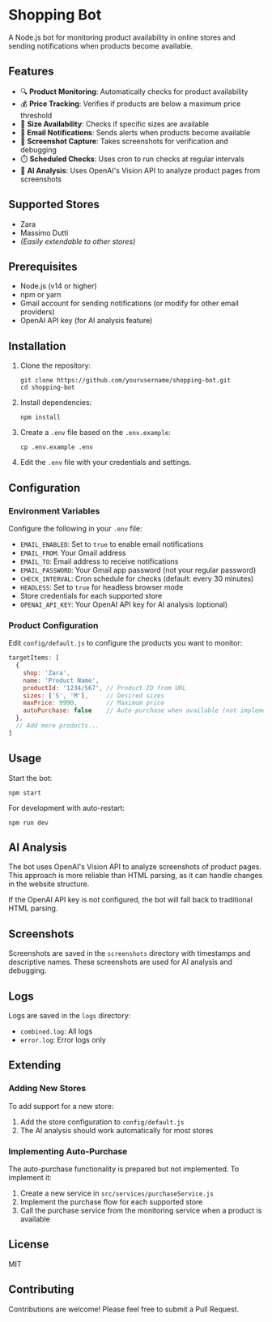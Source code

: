 # Shopping Bot

A Node.js bot for monitoring product availability in online stores and sending notifications when products become available.

## Features

- 🔍 **Product Monitoring**: Automatically checks for product availability
- 💰 **Price Tracking**: Verifies if products are below a maximum price threshold
- 👕 **Size Availability**: Checks if specific sizes are available
- 📧 **Email Notifications**: Sends alerts when products become available
- 📸 **Screenshot Capture**: Takes screenshots for verification and debugging
- ⏱️ **Scheduled Checks**: Uses cron to run checks at regular intervals
- 🤖 **AI Analysis**: Uses OpenAI's Vision API to analyze product pages from screenshots

## Supported Stores

- Zara
- Massimo Dutti
- *(Easily extendable to other stores)*

## Prerequisites

- Node.js (v14 or higher)
- npm or yarn
- Gmail account for sending notifications (or modify for other email providers)
- OpenAI API key (for AI analysis feature)

## Installation

1. Clone the repository:
   ```
   git clone https://github.com/yourusername/shopping-bot.git
   cd shopping-bot
   ```

2. Install dependencies:
   ```
   npm install
   ```

3. Create a `.env` file based on the `.env.example`:
   ```
   cp .env.example .env
   ```

4. Edit the `.env` file with your credentials and settings.

## Configuration

### Environment Variables

Configure the following in your `.env` file:

- `EMAIL_ENABLED`: Set to `true` to enable email notifications
- `EMAIL_FROM`: Your Gmail address
- `EMAIL_TO`: Email address to receive notifications
- `EMAIL_PASSWORD`: Your Gmail app password (not your regular password)
- `CHECK_INTERVAL`: Cron schedule for checks (default: every 30 minutes)
- `HEADLESS`: Set to `true` for headless browser mode
- Store credentials for each supported store
- `OPENAI_API_KEY`: Your OpenAI API key for AI analysis (optional)

### Product Configuration

Edit `config/default.js` to configure the products you want to monitor:

```javascript
targetItems: [
  {
    shop: 'Zara',
    name: 'Product Name',
    productId: '1234/567', // Product ID from URL
    sizes: ['S', 'M'],     // Desired sizes
    maxPrice: 9990,        // Maximum price
    autoPurchase: false    // Auto-purchase when available (not implemented yet)
  },
  // Add more products...
]
```

## Usage

Start the bot:

```
npm start
```

For development with auto-restart:

```
npm run dev
```

## AI Analysis

The bot uses OpenAI's Vision API to analyze screenshots of product pages. This approach is more reliable than HTML parsing, as it can handle changes in the website structure.

If the OpenAI API key is not configured, the bot will fall back to traditional HTML parsing.

## Screenshots

Screenshots are saved in the `screenshots` directory with timestamps and descriptive names. These screenshots are used for AI analysis and debugging.

## Logs

Logs are saved in the `logs` directory:
- `combined.log`: All logs
- `error.log`: Error logs only

## Extending

### Adding New Stores

To add support for a new store:

1. Add the store configuration to `config/default.js`
2. The AI analysis should work automatically for most stores

### Implementing Auto-Purchase

The auto-purchase functionality is prepared but not implemented. To implement it:

1. Create a new service in `src/services/purchaseService.js`
2. Implement the purchase flow for each supported store
3. Call the purchase service from the monitoring service when a product is available

## License

MIT

## Contributing

Contributions are welcome! Please feel free to submit a Pull Request.
